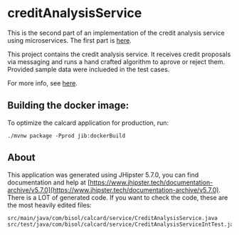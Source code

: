 # creditAnalysisService
This is the second part of an implementation of the credit analysis service using microservices. 
The first part is [here](https://github.com/bisol/calcard-gw). 

This project contains the credit analysis service. It receives credit proposals via messaging and runs a hand 
crafted algorithm to aprove or reject them. Provided sample data were inclueded in the test cases.

For more info, see [here](https://github.com/bisol/calcard-gw). 

## Building the docker image:

To optimize the calcard application for production, run:

    ./mvnw package -Pprod jib:dockerBuild


## About

This application was generated using JHipster 5.7.0, you can find documentation and help at [https://www.jhipster.tech/documentation-archive/v5.7.0](https://www.jhipster.tech/documentation-archive/v5.7.0).
There is a LOT of generated code. If you want to check the code, these are the most heavily edited files:

```
src/main/java/com/bisol/calcard/service/CreditAnalysisService.java
src/test/java/com/bisol/calcard/service/CreditAnalysisServiceIntTest.java
```

[JHipster Homepage and latest documentation]: https://www.jhipster.tech
